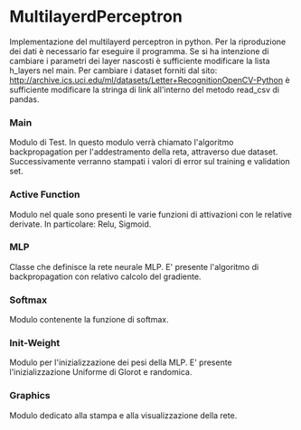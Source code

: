 # MultilayerdPerceptron
Implementazione del multilayerd perceptron in python. Per la riproduzione dei dati è necessario far eseguire il programma. Se si ha intenzione di cambiare i parametri dei layer nascosti è sufficiente modificare la lista h_layers nel main. Per cambiare i dataset forniti dal sito: http://archive.ics.uci.edu/ml/datasets/Letter+RecognitionOpenCV-Python è sufficiente modificare la stringa di link all'interno del metodo read_csv di pandas.

### Main
Modulo di Test. In questo modulo verrà chiamato l'algoritmo backpropagation per l'addestramento della reta, attraverso due dataset. Successivamente verranno stampati i valori di error sul training e validation set.

### Active Function
Modulo nel quale sono presenti le varie funzioni di attivazioni con le relative derivate. In particolare: Relu, Sigmoid.

### MLP
Classe che definisce la rete neurale MLP. E' presente l'algoritmo di backpropagation con relativo calcolo del gradiente.

### Softmax
Modulo contenente la funzione di softmax.

### Init-Weight
Modulo per l'inizializzazione dei pesi della MLP. E' presente l'inizializzazione Uniforme di Glorot e randomica.

### Graphics
Modulo dedicato alla stampa e alla visualizzazione della rete.
